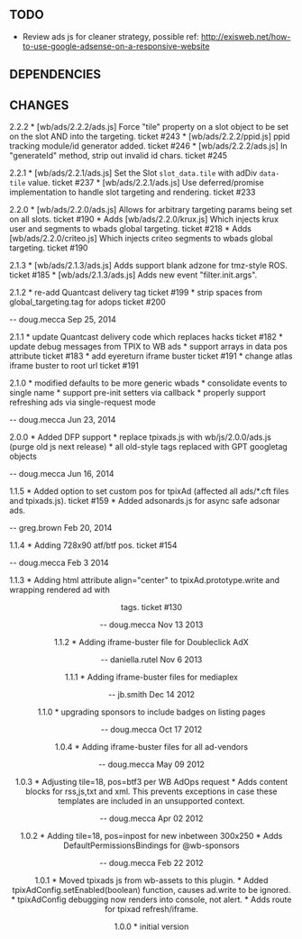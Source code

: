 TODO
------------

* Review ads js for cleaner strategy, possible ref: http://exisweb.net/how-to-use-google-adsense-on-a-responsive-website



DEPENDENCIES
------------


CHANGES
-------

2.2.2
    * [wb/ads/2.2.2/ads.js] Force "tile" property on a slot object to be set on the slot AND into the targeting.  ticket #243
    * [wb/ads/2.2.2/ppid.js] ppid tracking module/id generator added.  ticket #246
    * [wb/ads/2.2.2/ads.js] In "generateId" method, strip out invalid id chars.  ticket #245


2.2.1
    * [wb/ads/2.2.1/ads.js] Set the Slot `slot_data.tile` with adDiv `data-tile` value.  ticket #237
    * [wb/ads/2.2.1/ads.js] Use deferred/promise implementation to handle slot targeting and rendering.  ticket #233


2.2.0
    * [wb/ads/2.2.0/ads.js] Allows for arbitrary targeting params being set on all slots.  ticket #190
    * Adds [wb/ads/2.2.0/krux.js] Which injects krux user and segments to wbads global targeting.  ticket #218
    * Adds [wb/ads/2.2.0/criteo.js] Which injects criteo segments to wbads global targeting.  ticket #190


2.1.3
    * [wb/ads/2.1.3/ads.js] Adds support blank adzone for tmz-style ROS.  ticket #185
    * [wb/ads/2.1.3/ads.js] Adds new event "filter.init.args".


2.1.2
    * re-add Quantcast delivery tag ticket #199
    * strip spaces from global_targeting.tag for adops  ticket #200

  -- doug.mecca Sep 25, 2014

2.1.1
    * update Quantcast delivery code which replaces hacks    ticket #182
    * update debug messages from TPIX to WB ads
    * support arrays in data pos attribute  ticket #183
    * add eyereturn iframe buster    ticket #191
    * change atlas iframe buster to root url     ticket #191

2.1.0
    * modified defaults to be more generic wbads
    * consolidate events to single name
    * support pre-init setters via callback
    * properly support refreshing ads via single-request mode

  -- doug.mecca Jun 23, 2014

2.0.0
    * Added DFP support
    * replace tpixads.js with wb/js/2.0.0/ads.js (purge old js next release)
    * all old-style tags replaced with GPT googletag objects

  -- doug.mecca Jun 16, 2014

1.1.5
    * Added option to set custom pos for tpixAd (affected all ads/*.cft files and tpixads.js).  ticket #159
    * Added adsonards.js for async safe adsonar ads.

  -- greg.brown Feb 20, 2014


1.1.4
    * Adding 728x90 atf/btf pos.  ticket #154

  -- doug.mecca Feb 3 2014

1.1.3
    * Adding html attribute align="center" to tpixAd.prototype.write and wrapping rendered ad with <center> tags.  ticket #130

  -- doug.mecca Nov 13 2013

1.1.2
    * Adding iframe-buster file for Doubleclick AdX

  -- daniella.rutel Nov 6 2013

1.1.1
    * Adding iframe-buster files for mediaplex

  -- jb.smith Dec 14 2012

1.1.0
    * upgrading sponsors to include badges on listing pages

  -- doug.mecca Oct 17 2012

1.0.4
    * Adding iframe-buster files for all ad-vendors

  -- doug.mecca May 09 2012

1.0.3
    * Adjusting tile=18, pos=btf3 per WB AdOps request
    * Adds content blocks for rss,js,txt and xml.  This prevents exceptions in case these
        templates are included in an unsupported context.

  -- doug.mecca Apr 02 2012

1.0.2
    * Adding tile=18, pos=inpost for new inbetween 300x250
    * Adds DefaultPermissionsBindings for @wb-sponsors

  -- doug.mecca Feb 22 2012

1.0.1
    * Moved tpixads js from wb-assets to this plugin.
    * Added tpixAdConfig.setEnabled(boolean) function, causes ad.write to be ignored.
    * tpixAdConfig debugging now renders into console, not alert.
    * Adds route for tpixad refresh/iframe.

1.0.0
    * initial version